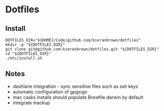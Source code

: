 # Dotfiles

## Install

```shell
DOTFILES_DIR="${HOME}/Code/github.com/kieranbrown/dotfiles"
mkdir -p "${DOTFILES_DIR}"
git clone git@github.com:kieranbrown/dotfiles.git "${DOTFILES_DIR}"
cd "${DOTFILES_DIR}"
./etc/install.sh
```

## Notes

- dashlane integration - sync sensitive files such as ssh keys
- automatic configuration of gpgsign
- mac casks installs should populate Brewfile.darwin by default
- integrate mackup
